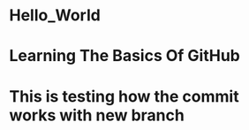 # Hello_World
# Learning The Basics Of GitHub
# This is testing how the commit works with new branch
